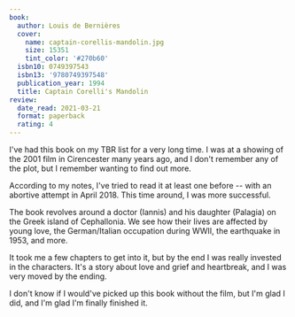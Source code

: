 ```yaml
---
book:
  author: Louis de Bernières
  cover:
    name: captain-corellis-mandolin.jpg
    size: 15351
    tint_color: '#270b60'
  isbn10: 0749397543
  isbn13: '9780749397548'
  publication_year: 1994
  title: Captain Corelli's Mandolin
review:
  date_read: 2021-03-21
  format: paperback
  rating: 4
---
```


I've had this book on my TBR list for a very long time.
I was at a showing of the 2001 film in Cirencester many years ago, and I don't remember any of the plot, but I remember wanting to find out more.

According to my notes, I've tried to read it at least one before -- with an abortive attempt in April 2018.
This time around, I was more successful.

The book revolves around a doctor (Iannis) and his daughter (Palagia) on the Greek island of Cephallonia.
We see how their lives are affected by young love, the German/Italian occupation during WWII, the earthquake in 1953, and more.

It took me a few chapters to get into it, but by the end I was really invested in the characters.
It's a story about love and grief and heartbreak, and I was very moved by the ending.

I don't know if I would've picked up this book without the film, but I'm glad I did, and I'm glad I'm finally finished it.